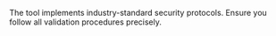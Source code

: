  The tool implements industry-standard security protocols. Ensure you follow all validation procedures precisely. 

